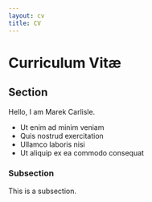 ```yaml
---
layout: cv
title: CV
---
```



# Curriculum Vitæ

<!-- {% include contact.html %} -->

## Section

Hello, I am Marek Carlisle. 

* Ut enim ad minim veniam
* Quis nostrud exercitation
* Ullamco laboris nisi
* Ut aliquip ex ea commodo consequat

### Subsection

This is a subsection. 
